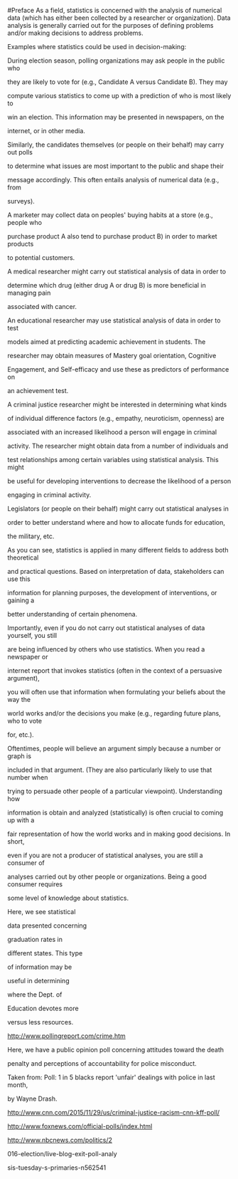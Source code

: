 #Preface
As a field, statistics is concerned with the analysis of numerical data (which has either
 been collected by a researcher or organization). Data analysis is generally carried out for the purposes of defining problems and/or making decisions to address problems. 
 
 Examples where statistics could be used in decision-making:

During election season, polling organizations may ask people in the public who

they are likely to vote for (e.g., Candidate A versus Candidate B). They may

compute various statistics to come up with a prediction of who is most likely to

win an election. This information may be presented in newspapers, on the

internet, or in other media.

Similarly, the candidates themselves (or people on their behalf) may carry out polls

to determine what issues are most important to the public and shape their

message accordingly. This often entails analysis of numerical data (e.g., from

surveys).

A marketer may collect data on peoples' buying habits at a store (e.g., people who

purchase product A also tend to purchase product B) in order to market products

to potential customers.

A medical researcher might carry out statistical analysis of data in order to

determine which drug (either drug A or drug B) is more beneficial in managing pain

associated with cancer.

An educational researcher may use statistical analysis of data in order to test

models aimed at predicting academic achievement in students. The

researcher may obtain measures of Mastery goal orientation, Cognitive

Engagement, and Self-efficacy and use these as predictors of performance on

an achievement test.

A criminal justice researcher might be interested in determining what kinds

of individual difference factors (e.g., empathy, neuroticism, openness) are

associated with an increased likelihood a person will engage in criminal

activity. The researcher might obtain data from a number of individuals and

test relationships among certain variables using statistical analysis. This might

be useful for developing interventions to decrease the likelihood of a person

engaging in criminal activity.

Legislators (or people on their behalf) might carry out statistical analyses in

order to better understand where and how to allocate funds for education,

the military, etc.

As you can see, statistics is applied in many different fields to address both theoretical

and practical questions. Based on interpretation of data, stakeholders can use this

information for planning purposes, the development of interventions, or gaining a

better understanding of certain phenomena.

Importantly, even if you do not carry out statistical analyses of data yourself, you still

are being influenced by others who use statistics. When you read a newspaper or

internet report that invokes statistics (often in the context of a persuasive argument),

you will often use that information when formulating your beliefs about the way the

world works and/or the decisions you make (e.g., regarding future plans, who to vote

for, etc.).

Oftentimes, people will believe an argument simply because a number or graph is

included in that argument. (They are also particularly likely to use that number when

trying to persuade other people of a particular viewpoint). Understanding how

information is obtain and analyzed (statistically) is often crucial to coming up with a

fair representation of how the world works and in making good decisions. In short,

even if you are not a producer of statistical analyses, you are still a consumer of

analyses carried out by other people or organizations. Being a good consumer requires

some level of knowledge about statistics.

Here, we see statistical

data presented concerning

graduation rates in

different states. This type

of information may be

useful in determining

where the Dept. of

Education devotes more

versus less resources.

<http://www.pollingreport.com/crime.htm>

Here, we have a public opinion poll concerning attitudes toward the death

penalty and perceptions of accountability for police misconduct.

Taken from: Poll: 1 in 5 blacks report 'unfair' dealings with police in last month,

by Wayne Drash.

<http://www.cnn.com/2015/11/29/us/criminal-justice-racism-cnn-kff-poll/>

<http://www.foxnews.com/official-polls/index.html>

<http://www.nbcnews.com/politics/2>

016-election/live-blog-exit-poll-analy

sis-tuesday-s-primaries-n562541
